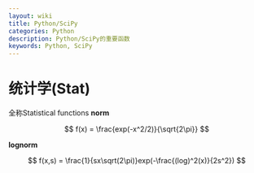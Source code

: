 ```yaml
---
layout: wiki
title: Python/SciPy
categories: Python
description: Python/SciPy的重要函数
keywords: Python, SciPy
---
```



# 统计学(Stat)
全称Statistical functions
**norm**

$$
f(x) = \frac{exp(-x^2/2)}{\sqrt{2\pi}}
$$

**lognorm**

$$
f(x,s) = \frac{1}{sx\sqrt(2\pi)}exp(-\frac{(log)^2(x)}{2s^2})
$$

